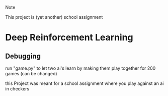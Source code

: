 >[!NOTE]
>This project is (yet another) school assignment

# Deep Reinforcement Learning
## Debugging
run "game.py" to let two ai's learn by making them play together for 200 games (can be changed)

this Project was meant for a school assignment where you play against an ai in checkers
